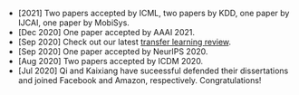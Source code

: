 - [2021] Two papers accepted by ICML, two papers by KDD, one paper by IJCAI, one paper by MobiSys.
- [Dec 2020] One paper accepted by AAAI 2021.
- [Sep 2020] Check out our latest <a href="https://arxiv.org/abs/2009.07888" target="_blank">transfer learning review</a>.
- [Sep 2020] One paper accepted by NeurIPS 2020. 
- [Aug 2020] Two papers accepted by ICDM 2020.
- [Jul 2020] Qi and Kaixiang have suceessful defended their dissertations and joined Facebook and Amazon, respectively. Congratulations! 